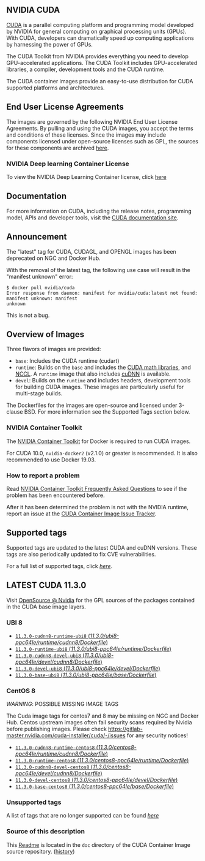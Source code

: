 ## NVIDIA CUDA

[CUDA](https://developer.nvidia.com/cuda-zone) is a parallel computing platform and programming model developed by NVIDIA for general computing on graphical processing units (GPUs). With CUDA, developers can dramatically speed up computing applications by harnessing the power of GPUs.

The CUDA Toolkit from NVIDIA provides everything you need to develop GPU-accelerated applications. The CUDA Toolkit includes GPU-accelerated libraries, a compiler, development tools and the CUDA runtime.

The CUDA container images provide an easy-to-use distribution for CUDA supported platforms and architectures.

## End User License Agreements

The images are governed by the following NVIDIA End User License Agreements. By pulling and using the CUDA images, you accept the terms and conditions of these licenses.
Since the images may include components licensed under open-source licenses such as GPL, the sources for these components are archived [here](https://developer.download.nvidia.com/compute/cuda/opensource/image).

### NVIDIA Deep learning Container License

To view the NVIDIA Deep Learning Container license, click [here](https://developer.nvidia.com/ngc/nvidia-deep-learning-container-license)

## Documentation

For more information on CUDA, including the release notes, programming model, APIs and developer tools, visit the [CUDA documentation site](https://docs.nvidia.com/cuda).

## Announcement

The "latest" tag for CUDA, CUDAGL, and OPENGL images has been deprecated on NGC and Docker Hub.

With the removal of the latest tag, the following use case will result in the "manifest unknown" error:

```
$ docker pull nvidia/cuda
Error response from daemon: manifest for nvidia/cuda:latest not found: manifest unknown: manifest
unknown
```

This is not a bug.

## Overview of Images

Three flavors of images are provided:
- `base`: Includes the CUDA runtime (cudart)
- `runtime`: Builds on the `base` and includes the [CUDA math libraries](https://developer.nvidia.com/gpu-accelerated-libraries), and [NCCL](https://developer.nvidia.com/nccl). A `runtime` image that also includes [cuDNN](https://developer.nvidia.com/cudnn) is available.
- `devel`: Builds on the `runtime` and includes headers, development tools for building CUDA images. These images are particularly useful for multi-stage builds.

The Dockerfiles for the images are open-source and licensed under 3-clause BSD. For more information see the Supported Tags section below.

### NVIDIA Container Toolkit

The [NVIDIA Container Toolkit](https://github.com/NVIDIA/nvidia-docker) for Docker is required to run CUDA images.

For CUDA 10.0, `nvidia-docker2` (v2.1.0) or greater is recommended. It is also recommended to use Docker 19.03.

### How to report a problem

Read [NVIDIA Container Toolkit Frequently Asked Questions](https://github.com/NVIDIA/nvidia-docker/wiki/Frequently-Asked-Questions) to see if the problem has been encountered before.

After it has been determined the problem is not with the NVIDIA runtime, report an issue at the [CUDA Container Image Issue Tracker](https://gitlab.com/nvidia/container-images/cuda/-/issues).

## Supported tags

Supported tags are updated to the latest CUDA and cuDNN versions. These tags are also periodically updated to fix CVE vulnerabilities.

For a full list of supported tags, click [*here*](https://gitlab.com/nvidia/container-images/cuda/blob/master/doc/supported-tags.md).

## LATEST CUDA 11.3.0

Visit [OpenSource @ Nvidia](https://developer.download.nvidia.com/compute/cuda/opensource/image/) for the GPL sources of the packages contained in the CUDA base image layers.


### UBI 8

- [`11.3.0-cudnn8-runtime-ubi8` (*11.3.0/ubi8-ppc64le/runtime/cudnn8/Dockerfile*)](https://gitlab.com/nvidia/container-images/cuda/blob/master/dist/11.3.0/ubi8-ppc64le/runtime/cudnn8/Dockerfile)
- [`11.3.0-runtime-ubi8` (*11.3.0/ubi8-ppc64le/runtime/Dockerfile*)](https://gitlab.com/nvidia/container-images/cuda/blob/master/dist/11.3.0/ubi8-ppc64le/runtime/Dockerfile)
- [`11.3.0-cudnn8-devel-ubi8` (*11.3.0/ubi8-ppc64le/devel/cudnn8/Dockerfile*)](https://gitlab.com/nvidia/container-images/cuda/blob/master/dist/11.3.0/ubi8-ppc64le/devel/cudnn8/Dockerfile)
- [`11.3.0-devel-ubi8` (*11.3.0/ubi8-ppc64le/devel/Dockerfile*)](https://gitlab.com/nvidia/container-images/cuda/blob/master/dist/11.3.0/ubi8-ppc64le/devel/Dockerfile)
- [`11.3.0-base-ubi8` (*11.3.0/ubi8-ppc64le/base/Dockerfile*)](https://gitlab.com/nvidia/container-images/cuda/blob/master/dist/11.3.0/ubi8-ppc64le/base/Dockerfile)

### CentOS 8

*WARNING*: POSSIBLE MISSING IMAGE TAGS

The Cuda image tags for centos7 and 8 may be missing on NGC and Docker Hub. Centos
upstream images often fail security scans required by Nvidia before publishing images. Please check
https://gitlab-master.nvidia.com/cuda-installer/cuda/-/issues for any security notices!

- [`11.3.0-cudnn8-runtime-centos8` (*11.3.0/centos8-ppc64le/runtime/cudnn8/Dockerfile*)](https://gitlab.com/nvidia/container-images/cuda/blob/master/dist/11.3.0/centos8-ppc64le/runtime/cudnn8/Dockerfile)
- [`11.3.0-runtime-centos8` (*11.3.0/centos8-ppc64le/runtime/Dockerfile*)](https://gitlab.com/nvidia/container-images/cuda/blob/master/dist/11.3.0/centos8-ppc64le/runtime/Dockerfile)
- [`11.3.0-cudnn8-devel-centos8` (*11.3.0/centos8-ppc64le/devel/cudnn8/Dockerfile*)](https://gitlab.com/nvidia/container-images/cuda/blob/master/dist/11.3.0/centos8-ppc64le/devel/cudnn8/Dockerfile)
- [`11.3.0-devel-centos8` (*11.3.0/centos8-ppc64le/devel/Dockerfile*)](https://gitlab.com/nvidia/container-images/cuda/blob/master/dist/11.3.0/centos8-ppc64le/devel/Dockerfile)
- [`11.3.0-base-centos8` (*11.3.0/centos8-ppc64le/base/Dockerfile*)](https://gitlab.com/nvidia/container-images/cuda/blob/master/dist/11.3.0/centos8-ppc64le/base/Dockerfile)

### Unsupported tags

A list of tags that are no longer supported can be found [*here*](https://gitlab.com/nvidia/container-images/cuda/blob/master/doc/unsupported-tags.md)

### Source of this description

This [Readme](https://gitlab.com/nvidia/container-images/cuda/blob/master/doc/README.md) is located in the `doc` directory of the CUDA Container Image source repository. ([history](https://gitlab.com/nvidia/container-images/cuda/commits/master/doc/README.md))